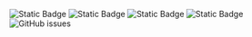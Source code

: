 ![Static Badge](https://img.shields.io/badge/blacklists-60-000000) ![Static Badge](https://img.shields.io/badge/blacklisted-3056000-cc0000) ![Static Badge](https://img.shields.io/badge/whitelisted-2242-00CC00) ![Static Badge](https://img.shields.io/badge/streaming_blacklist-28106-000000) ![GitHub issues](https://img.shields.io/github/issues/fabriziosalmi/blacklists)

